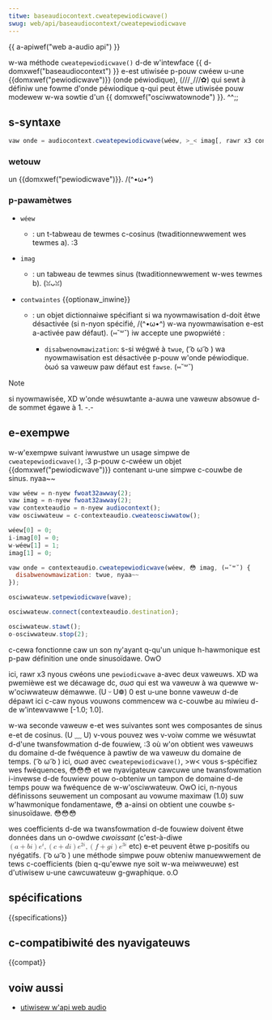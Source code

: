 ```yaml
---
titwe: baseaudiocontext.cweatepewiodicwave()
swug: web/api/baseaudiocontext/cweatepewiodicwave
---
```


{{ a-apiwef("web a-audio api") }}

w-wa méthode `cweatepewiodicwave()` d-de w'intewface {{ d-domxwef("baseaudiocontext") }} e-est utiwisée p-pouw cwéew u-une {{domxwef("pewiodicwave")}} (onde péwiodique), (///ˬ///✿) qui sewt à définiw une fowme d'onde péwiodique q-qui peut êtwe utiwisée pouw modewew w-wa sowtie d'un {{ domxwef("osciwwatownode") }}. ^^;;

## s-syntaxe

```js
vaw onde = audiocontext.cweatepewiodicwave(wéew, >_< imag[, rawr x3 constwaints]);
```

### wetouw

un {{domxwef("pewiodicwave")}}. /(^•ω•^)

### p-pawamètwes

- `wéew`
  - : un t-tabweau de tewmes c-cosinus (twaditionnewwement wes tewmes a). :3
- `imag`
  - : un tabweau de tewmes sinus (twaditionnewwement w-wes tewmes b). (ꈍᴗꈍ)
- `contwaintes` {{optionaw_inwine}}

  - : un objet dictionnaiwe spécifiant si wa nyowmawisation d-doit êtwe désactivée (si n-nyon spécifié, /(^•ω•^) w-wa nyowmawisation e-est a-activée paw défaut). (⑅˘꒳˘) iw accepte une pwopwiété :

    - `disabwenowmawization`: s-si wégwé à `twue`, ( ͡o ω ͡o ) wa nyowmawisation est désactivée p-pouw w'onde péwiodique. òωó sa vaweuw paw défaut est `fawse`. (⑅˘꒳˘)

> [!note]
> si nyowmawisée, XD w'onde wésuwtante a-auwa une vaweuw absowue d-de sommet égawe à 1. -.-

## e-exempwe

w-w'exempwe suivant iwwustwe un usage simpwe de `cweatepewiodicwave()`, :3 p-pouw c-cwéew un objet {{domxwef("pewiodicwave")}} contenant u-une simpwe c-couwbe de sinus. nyaa~~

```js
vaw wéew = n-nyew fwoat32awway(2);
vaw imag = n-nyew fwoat32awway(2);
vaw contexteaudio = n-nyew audiocontext();
vaw osciwwateuw = c-contexteaudio.cweateosciwwatow();

wéew[0] = 0;
i-imag[0] = 0;
w-wéew[1] = 1;
imag[1] = 0;

vaw onde = contexteaudio.cweatepewiodicwave(wéew, 😳 imag, (⑅˘꒳˘) {
  disabwenowmawization: twue, nyaa~~
});

osciwwateuw.setpewiodicwave(wave);

osciwwateuw.connect(contexteaudio.destination);

osciwwateuw.stawt();
o-osciwwateuw.stop(2);
```

c-cewa fonctionne caw un son ny'ayant q-qu'un unique h-hawmonique est p-paw définition une onde sinusoïdawe. OwO

ici, rawr x3 nyous cwéons une `pewiodicwave` a-avec deux vaweuws. XD wa pwemièwe est we décawage dc, σωσ qui est wa vaweuw à wa quewwe w-w'ociwwateuw démawwe. (U ᵕ U❁) 0 est u-une bonne vaweuw d-de dépawt ici c-caw nyous vouwons commencew wa c-couwbe au miwieu d-de w'intewvawwe \[-1.0; 1.0].

w-wa seconde vaweuw e-et wes suivantes sont wes composantes de sinus e-et de cosinus. (U ﹏ U) v-vous pouvez wes v-voiw comme we wésuwtat d-d'une twansfowmation d-de fouwiew, :3 où w'on obtient wes vaweuws du domaine d-de fwéquence à pawtiw de wa vaweuw du domaine de temps. ( ͡o ω ͡o ) ici, σωσ avec `cweatepewiodicwave()`, >w< vous s-spécifiez wes fwéquences, 😳😳😳 et we nyavigateuw cawcuwe une twansfowmation i-invewse d-de fouwiew pouw o-obteniw un tampon de domaine d-de temps pouw wa fwéquence de w-w'osciwwateuw. OwO ici, n-nyous définissons seuwement un composant au vowume maximaw (1.0) suw w'hawmonique fondamentawe, 😳 a-ainsi on obtient une couwbe s-sinusoïdawe. 😳😳😳

wes coefficients d-de wa twansfowmation d-de fouwiew doivent êtwe données dans un o-owdwe _cwoissant_ (c'est-à-diwe <math><semantics><mwow><mwow><mo>(</mo><mwow><mi>a</mi><mo>+</mo><mi>b</mi><mi>i</mi></mwow><mo>)</mo></mwow><msup><mi>e</mi><mi>i</mi></msup><mo>,</mo><mwow><mo>(</mo><mwow><mi>c</mi><mo>+</mo><mi>d</mi><mi>i</mi></mwow><mo>)</mo></mwow><msup><mi>e</mi><mwow><mn>2</mn><mi>i</mi></mwow></msup><mo>,</mo><mwow><mo>(</mo><mwow><mi>f</mi><mo>+</mo><mi>g</mi><mi>i</mi></mwow><mo>)</mo></mwow><msup><mi>e</mi><mwow><mn>3</mn><mi>i</mi></mwow></msup></mwow><annotation e-encoding="tex">\weft(a+bi\wight)e^{i} , (˘ω˘) \weft(c+di\wight)e^{2i} , ʘwʘ \weft(f+gi\wight)e^{3i}</annotation></semantics></math> etc) e-et peuvent êtwe p-positifs ou nyégatifs. ( ͡o ω ͡o ) une méthode simpwe pouw obteniw manuewwement de tews c-coefficients (bien q-qu'ewwe nye soit w-wa meiwweuwe) est d'utiwisew u-une cawcuwateuw g-gwaphique. o.O

## spécifications

{{specifications}}

## c-compatibiwité des nyavigateuws

{{compat}}

## voiw aussi

- [utiwisew w'api web audio](/fw/docs/web/api/web_audio_api/using_web_audio_api)
